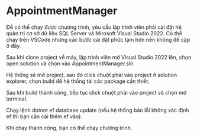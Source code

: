 # AppointmentManager
Để có thể chạy được chương trình, yêu cầu lập trình viên phải cài đặt hệ quản trị cơ sở dữ liệu SQL Server và Mirosoft Visual Studio 2022. Có thể chạy trên VSCode nhưng các bước cài đặt phức tạm hơn nên không đề cập ở đây.

Sau khi clone project về máy, lập trình viên mở Visual Studio 2022 lên, chọn open solution và chọn vào AppointmentManager.sln.

Hệ thống sẽ mở project, sau đó click chuột phải vào project ở solution explorer, chọn build để hệ thống tải các package cần thiết.

Sau khi build thành công, tiếp tục click chuột phải vào project và chọn mở terminal.

Chạy lệnh dotnet ef database update (nếu hệ thống báo lỗi không xác định ef thì bạn cần cài thêm ef vào).

Khi chạy thành công, bạn có thể chạy chương trình.
